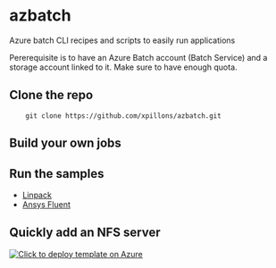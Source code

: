 # azbatch
Azure batch CLI recipes and scripts to easily run applications

Pererequisite is to have an Azure Batch account (Batch Service) and a storage account linked to it. Make sure to have enough quota.

## Clone the repo 

        git clone https://github.com/xpillons/azbatch.git

## Build your own jobs 


## Run the samples

* [Linpack](./linpack/README.md)
* [Ansys Fluent](./fluent/README.md)

## Quickly add an NFS server

  [![Click to deploy template on Azure](http://azuredeploy.net/deploybutton.png "Click to deploy template on Azure")](https://portal.azure.com/#create/Microsoft.Template/uri/https%3A%2F%2Fraw.githubusercontent.com%2Faz-cat%2FHPC-azbatch%2Fmaster%2FARM%2Fdeploy_infra.json) 





